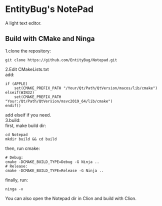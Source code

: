# EntityBug's NotePad  
A light text editor.
## Build with CMake and Ninga
1.clone the repository:  
```
git clone https://github.com/EntityBug/Notepad.git
```
2.Edit CMakeLists.txt  
add:
```
if (APPLE)
    set(CMAKE_PREFIX_PATH "/Your/Qt/Path/QtVersion/macos/lib/cmake")
elseif(WIN32)
    set(CMAKE_PREFIX_PATH "Your:/Qt/Path/QtVersion/msvc2019_64/lib/cmake")
endif()
```
add elseif if you need.  
3.build:  
first, make build dir:  
```
cd Notepad
mkdir build && cd build
```
then, run cmake:  
```
# Debug:
cmake -DCMAKE_BUILD_TYPE=Debug -G Ninja ..
# Release:
cmake -DCMAKE_BUILD_TYPE=Release -G Ninja ..
```
finally, run:  
```
ninga -v
```
You can also open the Notepad dir in Clion and build with Clion.  

